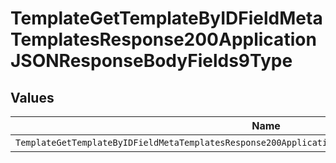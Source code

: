 # TemplateGetTemplateByIDFieldMetaTemplatesResponse200ApplicationJSONResponseBodyFields9Type


## Values

| Name                                                                                                 | Value                                                                                                |
| ---------------------------------------------------------------------------------------------------- | ---------------------------------------------------------------------------------------------------- |
| `TemplateGetTemplateByIDFieldMetaTemplatesResponse200ApplicationJSONResponseBodyFields9TypeDropdown` | dropdown                                                                                             |